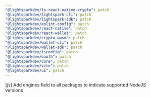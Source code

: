 ```yaml
---
"@lightsparkdev/ls-react-native-crypto": patch
"@lightsparkdev/lightspark-cli": patch
"@lightsparkdev/lightspark-sdk": patch
"@lightsparkdev/eslint-config": patch
"@lightsparkdev/react-native": patch
"@lightsparkdev/react-wallet": patch
"@lightsparkdev/crypto-wasm": patch
"@lightsparkdev/wallet-cli": patch
"@lightsparkdev/wallet-sdk": patch
"@lightsparkdev/tsconfig": patch
"@lightsparkdev/oauth": patch
"@lightsparkdev/core": patch
"@lightsparkdev/vite": patch
"@lightsparkdev/ui": patch
---
```


[js] Add engines field to all packages to indicate supported NodeJS versions
